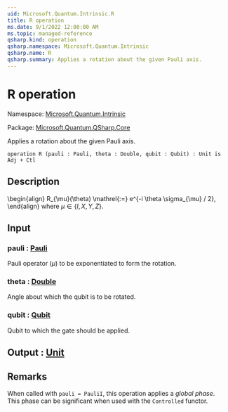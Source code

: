 ```yaml
---
uid: Microsoft.Quantum.Intrinsic.R
title: R operation
ms.date: 9/1/2022 12:00:00 AM
ms.topic: managed-reference
qsharp.kind: operation
qsharp.namespace: Microsoft.Quantum.Intrinsic
qsharp.name: R
qsharp.summary: Applies a rotation about the given Pauli axis.
---
```


# R operation

Namespace: [Microsoft.Quantum.Intrinsic](xref:Microsoft.Quantum.Intrinsic)

Package: [Microsoft.Quantum.QSharp.Core](https://nuget.org/packages/Microsoft.Quantum.QSharp.Core)


Applies a rotation about the given Pauli axis.

```qsharp
operation R (pauli : Pauli, theta : Double, qubit : Qubit) : Unit is Adj + Ctl
```


## Description

\begin{align}R_{\mu}(\theta) \mathrel{:=}e^{-i \theta \sigma_{\mu} / 2},\end{align}where $\mu \in \{I, X, Y, Z\}$.

## Input

### pauli : [Pauli](xref:microsoft.quantum.qsharp.valueliterals#pauli-literals)

Pauli operator ($\mu$) to be exponentiated to form the rotation.


### theta : [Double](xref:microsoft.quantum.qsharp.valueliterals#double-literals)

Angle about which the qubit is to be rotated.


### qubit : [Qubit](xref:microsoft.quantum.qsharp.valueliterals#qubit-literals)

Qubit to which the gate should be applied.



## Output : [Unit](xref:microsoft.quantum.qsharp.valueliterals#unit-literal)



## Remarks

When called with `pauli = PauliI`, this operation appliesa *global phase*. This phase can be significantwhen used with the `Controlled` functor.